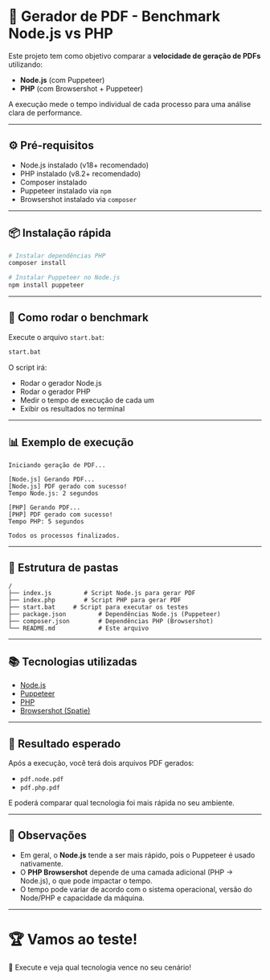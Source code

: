 # 📄 Gerador de PDF - Benchmark Node.js vs PHP

Este projeto tem como objetivo comparar a **velocidade de geração de PDFs** utilizando:
- **Node.js** (com Puppeteer)
- **PHP** (com Browsershot + Puppeteer)

A execução mede o tempo individual de cada processo para uma análise clara de performance.

---

## ⚙️ Pré-requisitos

- Node.js instalado (v18+ recomendado)
- PHP instalado (v8.2+ recomendado)
- Composer instalado
- Puppeteer instalado via `npm`
- Browsershot instalado via `composer`

---

## 📦 Instalação rápida

```bash
# Instalar dependências PHP
composer install

# Instalar Puppeteer no Node.js
npm install puppeteer
```

---

## 🚀 Como rodar o benchmark

Execute o arquivo `start.bat`:

```bash
start.bat
```

O script irá:
- Rodar o gerador Node.js
- Rodar o gerador PHP
- Medir o tempo de execução de cada um
- Exibir os resultados no terminal

---

## 📊 Exemplo de execução

```plaintext
Iniciando geração de PDF...

[Node.js] Gerando PDF...
[Node.js] PDF gerado com sucesso!
Tempo Node.js: 2 segundos

[PHP] Gerando PDF...
[PHP] PDF gerado com sucesso!
Tempo PHP: 5 segundos

Todos os processos finalizados.
```

---

## 📝 Estrutura de pastas

```plaintext
/
├── index.js         # Script Node.js para gerar PDF
├── index.php        # Script PHP para gerar PDF
├── start.bat     # Script para executar os testes
├── package.json         # Dependências Node.js (Puppeteer)
├── composer.json        # Dependências PHP (Browsershot)
└── README.md            # Este arquivo
```

---

## 📚 Tecnologias utilizadas

- [Node.js](https://nodejs.org/)
- [Puppeteer](https://pptr.dev/)
- [PHP](https://www.php.net/)
- [Browsershot (Spatie)](https://github.com/spatie/browsershot)

---

## 🏁 Resultado esperado

Após a execução, você terá dois arquivos PDF gerados:
- `pdf.node.pdf`
- `pdf.php.pdf`

E poderá comparar qual tecnologia foi mais rápida no seu ambiente.

---

## 📢 Observações

- Em geral, o **Node.js** tende a ser mais rápido, pois o Puppeteer é usado nativamente.
- O **PHP Browsershot** depende de uma camada adicional (PHP → Node.js), o que pode impactar o tempo.
- O tempo pode variar de acordo com o sistema operacional, versão do Node/PHP e capacidade da máquina.

---

# 🏆 Vamos ao teste!

🚀 Execute e veja qual tecnologia vence no seu cenário!